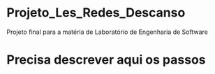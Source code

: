 # Projeto_Les_Redes_Descanso
Projeto final para a matéria de Laboratório de Engenharia de Software

# Precisa descrever aqui os passos
